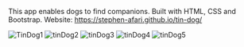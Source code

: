 This app enables dogs to find companions. Built with HTML, CSS and Bootstrap.
Website:  https://stephen-afari.github.io/tin-dog/

![TinDog1](https://github.com/Stephen-Afari/tin-dog/assets/62534292/5bfae4a8-ba14-48b6-b0dc-1db4757487b5)
![tinDog2](https://github.com/Stephen-Afari/tin-dog/assets/62534292/191e230d-bf05-4bb4-96f0-d4853af5e3fb)
![tinDog3](https://github.com/Stephen-Afari/tin-dog/assets/62534292/710a2ef8-e792-4940-9d3a-059d73d40c42)
![tinDog4](https://github.com/Stephen-Afari/tin-dog/assets/62534292/9783e639-30a4-4194-9ead-4248af293c8f)
![tinDog5](https://github.com/Stephen-Afari/tin-dog/assets/62534292/fa257e30-1abb-43ab-84ca-74707e1911e0)
